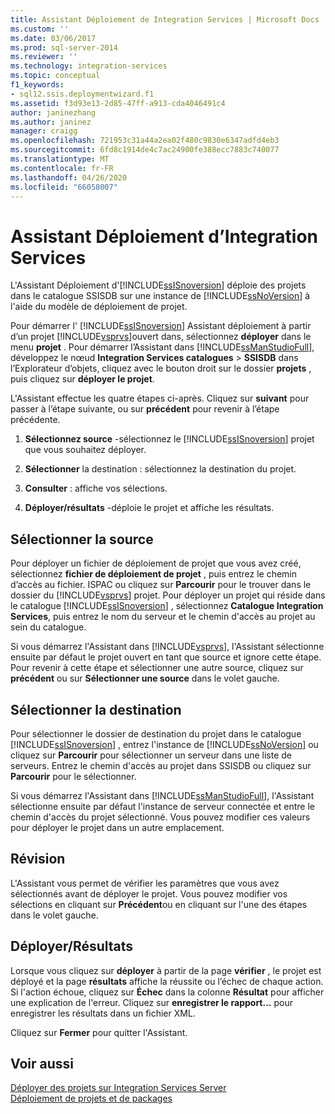 ```yaml
---
title: Assistant Déploiement de Integration Services | Microsoft Docs
ms.custom: ''
ms.date: 03/06/2017
ms.prod: sql-server-2014
ms.reviewer: ''
ms.technology: integration-services
ms.topic: conceptual
f1_keywords:
- sql12.ssis.deploymentwizard.f1
ms.assetid: f3d93e13-2d85-47ff-a913-cda4046491c4
author: janinezhang
ms.author: janinez
manager: craigg
ms.openlocfilehash: 721953c31a44a2ea02f480c9830e6347adfd4eb3
ms.sourcegitcommit: 6fd8c1914de4c7ac24900fe388ecc7883c740077
ms.translationtype: MT
ms.contentlocale: fr-FR
ms.lasthandoff: 04/26/2020
ms.locfileid: "66058007"
---
```

# <a name="integration-services-deployment-wizard"></a>Assistant Déploiement d’Integration Services
  L'Assistant Déploiement d'[!INCLUDE[ssISnoversion](../includes/ssisnoversion-md.md)] déploie des projets dans le catalogue SSISDB sur une instance de [!INCLUDE[ssNoVersion](../includes/ssnoversion-md.md)] à l'aide du modèle de déploiement de projet.  
  
 Pour démarrer l' [!INCLUDE[ssISnoversion](../includes/ssisnoversion-md.md)] Assistant déploiement à partir d’un projet [!INCLUDE[vsprvs](../includes/vsprvs-md.md)]ouvert dans, sélectionnez **déployer** dans le menu **projet** . Pour démarrer l’Assistant dans [!INCLUDE[ssManStudioFull](../includes/ssmanstudiofull-md.md)], développez le nœud **Integration Services catalogues** > **SSISDB** dans l’Explorateur d’objets, cliquez avec le bouton droit sur le dossier **projets** , puis cliquez sur **déployer le projet**.  
  
 L'Assistant effectue les quatre étapes ci-après. Cliquez sur **suivant** pour passer à l’étape suivante, ou sur **précédent** pour revenir à l’étape précédente.  
  
1.  **Sélectionnez source** -sélectionnez le [!INCLUDE[ssISnoversion](../includes/ssisnoversion-md.md)] projet que vous souhaitez déployer.  
  
2.  **Sélectionner** la destination : sélectionnez la destination du projet.  
  
3.  **Consulter** : affiche vos sélections.  
  
4.  **Déployer/résultats** -déploie le projet et affiche les résultats.  
  
## <a name="select-source"></a>Sélectionner la source  
 Pour déployer un fichier de déploiement de projet que vous avez créé, sélectionnez **fichier de déploiement de projet** , puis entrez le chemin d’accès au fichier. ISPAC ou cliquez sur **Parcourir** pour le trouver dans le dossier du [!INCLUDE[vsprvs](../includes/vsprvs-md.md)] projet. Pour déployer un projet qui réside dans le catalogue [!INCLUDE[ssISnoversion](../includes/ssisnoversion-md.md)] , sélectionnez **Catalogue Integration Services**, puis entrez le nom du serveur et le chemin d'accès au projet au sein du catalogue.  
  
 Si vous démarrez l'Assistant dans [!INCLUDE[vsprvs](../includes/vsprvs-md.md)], l'Assistant sélectionne ensuite par défaut le projet ouvert en tant que source et ignore cette étape. Pour revenir à cette étape et sélectionner une autre source, cliquez sur **précédent** ou sur **Sélectionner une source** dans le volet gauche.  
  
## <a name="select-destination"></a>Sélectionner la destination  
 Pour sélectionner le dossier de destination du projet dans le catalogue [!INCLUDE[ssISnoversion](../includes/ssisnoversion-md.md)] , entrez l'instance de [!INCLUDE[ssNoVersion](../includes/ssnoversion-md.md)] ou cliquez sur **Parcourir** pour sélectionner un serveur dans une liste de serveurs. Entrez le chemin d'accès au projet dans SSISDB ou cliquez sur **Parcourir** pour le sélectionner.  
  
 Si vous démarrez l'Assistant dans [!INCLUDE[ssManStudioFull](../includes/ssmanstudiofull-md.md)], l'Assistant sélectionne ensuite par défaut l'instance de serveur connectée et entre le chemin d'accès du projet sélectionné. Vous pouvez modifier ces valeurs pour déployer le projet dans un autre emplacement.  
  
## <a name="review"></a>Révision  
 L'Assistant vous permet de vérifier les paramètres que vous avez sélectionnés avant de déployer le projet. Vous pouvez modifier vos sélections en cliquant sur **Précédent**ou en cliquant sur l'une des étapes dans le volet gauche.  
  
## <a name="deployresults"></a>Déployer/Résultats  
 Lorsque vous cliquez sur **déployer** à partir de la page **vérifier** , le projet est déployé et la page **résultats** affiche la réussite ou l’échec de chaque action. Si l'action échoue, cliquez sur **Échec** dans la colonne **Résultat** pour afficher une explication de l'erreur. Cliquez sur **enregistrer le rapport...** pour enregistrer les résultats dans un fichier XML.  
  
 Cliquez sur **Fermer** pour quitter l'Assistant.  
  
## <a name="see-also"></a>Voir aussi  
 [Déployer des projets sur Integration Services Server](../../2014/integration-services/deploy-projects-to-integration-services-server.md)   
 [Déploiement de projets et de packages](packages/deploy-integration-services-ssis-projects-and-packages.md)  
  
  
